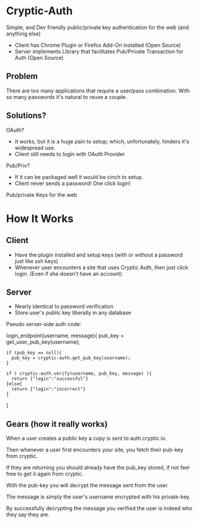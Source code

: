 Cryptic-Auth
============

Simple, and Dev friendly public/private key authentication for the web (and anything else)

* Client has Chrome Plugin or Firefox Add-On installed (Open Source)
* Server implements Library that facilitates Pub/Private Transaction for Auth (Open Source)



Problem
-------

There are too many applications that require a user/pass combination. With so many passwords it's natural to reuse a couple.

Solutions?
----------

OAuth?

* It works, but it is a huge pain to setup; which, unfortunately, hinders it's widespread use.
* Client still needs to login with OAuth Provider

Pub/Priv?

* If it can be packaged well it would be cinch to setup. 
* Client never sends a password! One click login!

Pub/private Keys for the web

How It Works
============

Client
------

* Have the plugin installed and setup keys (with or without a password just like ssh keys)
* Whenever user encounters a site that uses Cryptic Auth, then just click login. (Even if she doesn't have an account)

Server
------

* Nearly identical to password verification
* Store user's public key liberally in any database

Pseudo server-side auth code:

  login_endpoint(username, message){
    pub_key = get_user_pub_key(username);
    
    if (pub_key == null){
      pub_key = cryptic-auth.get_pub_key(username);
    }
    
    if ( cryptic-auth.verify(username, pub_key, message) ){
      return {"login":"successful"}
    }else{
      return {"login":"incorrect"}
    }  
  }

Gears (how it really works)
---------------------------

When a user creates a public key a copy is sent to auth.cryptic.io.

Then whenever a user first encounters your site, you fetch their pub-key from cryptic.

If they are returning you should already have the pub_key stored, if not feel free to get it again from cryptic.

With the pub-key you will decrypt the message sent from the user. 

The message is simply the user's username encrypted with his private-key.

By successfully decrypting the message you verified the user is indeed who they say they are.






